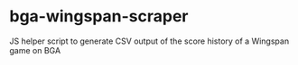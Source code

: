 # bga-wingspan-scraper
JS helper script to generate CSV output of the score history of a Wingspan game on BGA
